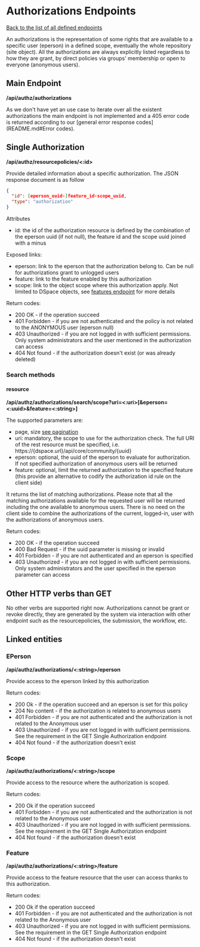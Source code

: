 # Authorizations Endpoints
[Back to the list of all defined endpoints](endpoints.md)

An authorizations is the representation of some rights that are available to a specific user (eperson) in a defined scope, eventually the whole repository (site object).
All the authorizations are always explicitly listed regardless to how they are grant, by direct policies via groups' membership or open to everyone (anonymous users).

## Main Endpoint
**/api/authz/authorizations**

As we don't have yet an use case to iterate over all the existent authorizations the main endpoint is not implemented and a 405 error code is returned according to our [general error response codes](README.md#Error codes).

## Single Authorization
**/api/authz/resourcepolicies/<:id>**

Provide detailed information about a specific authorization. The JSON response document is as follow

```json
{
  "id": [eperson_uuid-]feature_id-scope_uuid,
  "type": "authorization"
}
```

Attributes
* id: the id of the authorization resource is defined by the combination of the eperson uuid (if not null), the feature id and the scope uuid joined with a minus 

Exposed links:
* eperson: link to the eperson that the authorization belong to. Can be null for authorizations grant to unlogged users
* feature: link to the feature enabled by this authorization
* scope: link to the object scope where this authorization apply. Not limited to DSpace objects, see [features endpoint](features.md) for more details

Return codes:
* 200 OK - if the operation succeed
* 401 Forbidden - if you are not authenticated and the policy is not related to the ANONYMOUS user (eperson null)
* 403 Unauthorized - if you are not logged in with sufficient permissions. Only system administrators and the user mentioned in the authorization can access
* 404 Not found - if the authorization doesn't exist (or was already deleted)

### Search methods
#### resource
**/api/authz/authorizations/search/scope?uri=<:uri>[&eperson=<:uuid>&feature=<:string>]**

The supported parameters are:
* page, size [see pagination](README.md#Pagination)
* uri: mandatory, the scope to use for the authorization check. The full URI of the rest resource must be specified, i.e. https://{dspace.url}/api/core/community/{uuid}
* eperson: optional, the uuid of the eperson to evaluate for authorization. If not specified authorization of anonymous users will be returned
* feature: optional, limit the returned authorization to the specified feature (this provide an alternative to codify the authorization id rule on the client side)

It returns the list of matching authorizations. Please note that all the matching authorizations available for the requested user will be returned including the one available to anonymous users. There is no need on the client side to combine the authorizations of the current, logged-in, user with the authorizations of anonymous users. 

Return codes:
* 200 OK - if the operation succeed
* 400 Bad Request - if the uuid parameter is missing or invalid
* 401 Forbidden - if you are not authenticated and an eperson is specified
* 403 Unauthorized - if you are not logged in with sufficient permissions. Only system administrators and the user specified in the eperson parameter can access

## Other HTTP verbs than GET
No other verbs are supported right now. Authorizations cannot be grant or revoke directly, they are generated by the system via interaction with other endpoint such as the resourcepolicies, the submission, the workflow, etc.

## Linked entities
### EPerson
**/api/authz/authorizations/<:string>/eperson**

Provide access to the eperson linked by this authorization

Return codes:
* 200 Ok - if the operation succeed and an eperson is set for this policy
* 204 No content - if the authorization is related to anonymous users
* 401 Forbidden - if you are not authenticated and the authorization is not related to the Anonymous user
* 403 Unauthorized - if you are not logged in with sufficient permissions. See the requirement in the GET Single Authorization endpoint
* 404 Not found - if the authorization doesn't exist

### Scope
**/api/authz/authorizations/<:string>/scope**

Provide access to the resource where the authorization is scoped.

Return codes:
* 200 Ok if the operation succeed
* 401 Forbidden - if you are not authenticated and the authorization is not related to the Anonymous user
* 403 Unauthorized - if you are not logged in with sufficient permissions. See the requirement in the GET Single Authorization endpoint
* 404 Not found - if the authorization doesn't exist

### Feature
**/api/authz/authorizations/<:string>/feature**

Provide access to the feature resource that the user can access thanks to this authorization.

Return codes:
* 200 Ok if the operation succeed
* 401 Forbidden - if you are not authenticated and the authorization is not related to the Anonymous user
* 403 Unauthorized - if you are not logged in with sufficient permissions. See the requirement in the GET Single Authorization endpoint
* 404 Not found - if the authorization doesn't exist
